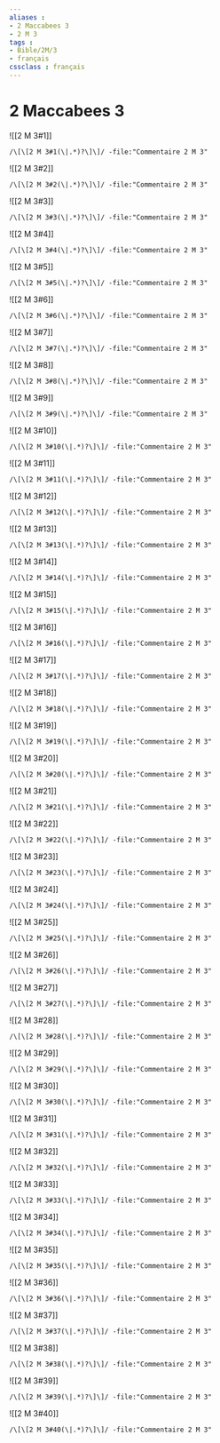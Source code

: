 ```yaml
---
aliases : 
- 2 Maccabees 3
- 2 M 3
tags : 
- Bible/2M/3
- français
cssclass : français
---
```


# 2 Maccabees 3

![[2 M 3#1]]

```query
/\[\[2 M 3#1(\|.*)?\]\]/ -file:"Commentaire 2 M 3"
```

![[2 M 3#2]]

```query
/\[\[2 M 3#2(\|.*)?\]\]/ -file:"Commentaire 2 M 3"
```

![[2 M 3#3]]

```query
/\[\[2 M 3#3(\|.*)?\]\]/ -file:"Commentaire 2 M 3"
```

![[2 M 3#4]]

```query
/\[\[2 M 3#4(\|.*)?\]\]/ -file:"Commentaire 2 M 3"
```

![[2 M 3#5]]

```query
/\[\[2 M 3#5(\|.*)?\]\]/ -file:"Commentaire 2 M 3"
```

![[2 M 3#6]]

```query
/\[\[2 M 3#6(\|.*)?\]\]/ -file:"Commentaire 2 M 3"
```

![[2 M 3#7]]

```query
/\[\[2 M 3#7(\|.*)?\]\]/ -file:"Commentaire 2 M 3"
```

![[2 M 3#8]]

```query
/\[\[2 M 3#8(\|.*)?\]\]/ -file:"Commentaire 2 M 3"
```

![[2 M 3#9]]

```query
/\[\[2 M 3#9(\|.*)?\]\]/ -file:"Commentaire 2 M 3"
```

![[2 M 3#10]]

```query
/\[\[2 M 3#10(\|.*)?\]\]/ -file:"Commentaire 2 M 3"
```

![[2 M 3#11]]

```query
/\[\[2 M 3#11(\|.*)?\]\]/ -file:"Commentaire 2 M 3"
```

![[2 M 3#12]]

```query
/\[\[2 M 3#12(\|.*)?\]\]/ -file:"Commentaire 2 M 3"
```

![[2 M 3#13]]

```query
/\[\[2 M 3#13(\|.*)?\]\]/ -file:"Commentaire 2 M 3"
```

![[2 M 3#14]]

```query
/\[\[2 M 3#14(\|.*)?\]\]/ -file:"Commentaire 2 M 3"
```

![[2 M 3#15]]

```query
/\[\[2 M 3#15(\|.*)?\]\]/ -file:"Commentaire 2 M 3"
```

![[2 M 3#16]]

```query
/\[\[2 M 3#16(\|.*)?\]\]/ -file:"Commentaire 2 M 3"
```

![[2 M 3#17]]

```query
/\[\[2 M 3#17(\|.*)?\]\]/ -file:"Commentaire 2 M 3"
```

![[2 M 3#18]]

```query
/\[\[2 M 3#18(\|.*)?\]\]/ -file:"Commentaire 2 M 3"
```

![[2 M 3#19]]

```query
/\[\[2 M 3#19(\|.*)?\]\]/ -file:"Commentaire 2 M 3"
```

![[2 M 3#20]]

```query
/\[\[2 M 3#20(\|.*)?\]\]/ -file:"Commentaire 2 M 3"
```

![[2 M 3#21]]

```query
/\[\[2 M 3#21(\|.*)?\]\]/ -file:"Commentaire 2 M 3"
```

![[2 M 3#22]]

```query
/\[\[2 M 3#22(\|.*)?\]\]/ -file:"Commentaire 2 M 3"
```

![[2 M 3#23]]

```query
/\[\[2 M 3#23(\|.*)?\]\]/ -file:"Commentaire 2 M 3"
```

![[2 M 3#24]]

```query
/\[\[2 M 3#24(\|.*)?\]\]/ -file:"Commentaire 2 M 3"
```

![[2 M 3#25]]

```query
/\[\[2 M 3#25(\|.*)?\]\]/ -file:"Commentaire 2 M 3"
```

![[2 M 3#26]]

```query
/\[\[2 M 3#26(\|.*)?\]\]/ -file:"Commentaire 2 M 3"
```

![[2 M 3#27]]

```query
/\[\[2 M 3#27(\|.*)?\]\]/ -file:"Commentaire 2 M 3"
```

![[2 M 3#28]]

```query
/\[\[2 M 3#28(\|.*)?\]\]/ -file:"Commentaire 2 M 3"
```

![[2 M 3#29]]

```query
/\[\[2 M 3#29(\|.*)?\]\]/ -file:"Commentaire 2 M 3"
```

![[2 M 3#30]]

```query
/\[\[2 M 3#30(\|.*)?\]\]/ -file:"Commentaire 2 M 3"
```

![[2 M 3#31]]

```query
/\[\[2 M 3#31(\|.*)?\]\]/ -file:"Commentaire 2 M 3"
```

![[2 M 3#32]]

```query
/\[\[2 M 3#32(\|.*)?\]\]/ -file:"Commentaire 2 M 3"
```

![[2 M 3#33]]

```query
/\[\[2 M 3#33(\|.*)?\]\]/ -file:"Commentaire 2 M 3"
```

![[2 M 3#34]]

```query
/\[\[2 M 3#34(\|.*)?\]\]/ -file:"Commentaire 2 M 3"
```

![[2 M 3#35]]

```query
/\[\[2 M 3#35(\|.*)?\]\]/ -file:"Commentaire 2 M 3"
```

![[2 M 3#36]]

```query
/\[\[2 M 3#36(\|.*)?\]\]/ -file:"Commentaire 2 M 3"
```

![[2 M 3#37]]

```query
/\[\[2 M 3#37(\|.*)?\]\]/ -file:"Commentaire 2 M 3"
```

![[2 M 3#38]]

```query
/\[\[2 M 3#38(\|.*)?\]\]/ -file:"Commentaire 2 M 3"
```

![[2 M 3#39]]

```query
/\[\[2 M 3#39(\|.*)?\]\]/ -file:"Commentaire 2 M 3"
```

![[2 M 3#40]]

```query
/\[\[2 M 3#40(\|.*)?\]\]/ -file:"Commentaire 2 M 3"
```

